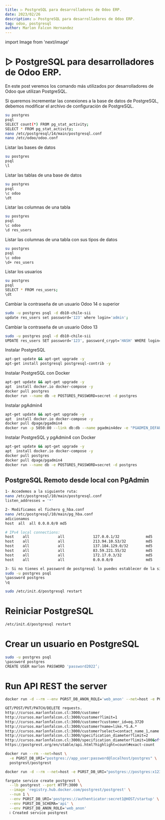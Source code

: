 ```yaml
---
title: ▷ PostgreSQL para desarrolladores de Odoo ERP.
date: 2023/02/26
description: ▷ PostgreSQL para desarrolladores de Odoo ERP.
tag: odoo, postgresql
author: Marlon Falcon Hernandez
---
```

import Image from 'next/image'

# ▷ PostgreSQL para desarrolladores de Odoo ERP.

En este post veremos los comando más utilizados por desarrolladores de Odoo que utilizan PostgreSQL.

Si queremos incrementar las conexiones a la base de datos de PostgreSQL, debemos modificar el archivo de configuración de PostgreSQL.
```bash
su postgres
psql
SELECT count(*) FROM pg_stat_activity;
SELECT * FROM pg_stat_activity;
nano /etc/postgresql/14/main/postgresql.conf
nano /etc/odoo/odoo.conf
```

Listar las bases de datos
```bash
su postgres
psql
\l
```

Listar las tablas de una base de datos
```bash
su postgres
psql
\c odoo
\dt
```

Listar las columnas de una tabla
```bash
su postgres
psql
\c odoo
\d res_users
```

Listar las columnas de una tabla con sus tipos de datos
```bash
su postgres
psql
\c odoo
\d+ res_users
```

Listar los usuarios
```bash
su postgres
psql
SELECT * FROM res_users;
\dt
```

Cambiar la contraseña de un usuario Odoo 14 o superior
```bash
sudo -u postgres psql -d db10-chile-sii
update res_users set password='123' where login='admin';
```

Cambiar la contraseña de un usuario Odoo 13
```bash
sudo -u postgres psql -d db10-chile-sii
UPDATE res_users SET password='123', password_crypt='HASH' WHERE login='admin';
```

Instalar PostgreSQL
```bash
apt-get update && apt-get upgrade -y
apt-get install postgresql postgresql-contrib -y
```

Instalar PostgreSQL con Docker
```bash
apt-get update && apt-get upgrade -y
apt  install docker.io docker-compose -y
docker pull postgres
docker run --name db -e POSTGRES_PASSWORD=secret -d postgres
```

Instalar pgAdmin4
```bash
apt-get update && apt-get upgrade -y
apt  install docker.io docker-compose -y
docker pull dpage/pgadmin4
docker run -p 5050:80 --link db:db --name pgadmin4dev -e "PGADMIN_DEFAULT_EMAIL=mfalcon@ynext.cl"   -e "PGADMIN_DEFAULT_PASSWORD=secret" -d dpage/pgadmin4
```

Instalar PostgreSQL y pgAdmin4 con Docker
```bash
apt-get update && apt-get upgrade -y
apt  install docker.io docker-compose -y
docker pull postgres
docker pull dpage/pgadmin4
docker run --name db -e POSTGRES_PASSWORD=secret -d postgres
```

## PostgreSQL Remoto desde local con PgAdmin
```bash
1- Accedemos a la siguiente ruta:
nano /etc/postgresql/10/main/postgresql.conf
listen_addresses = '*'

2- Modificamos el fichero g_hba.conf
nano /etc/postgresql/10/main/pg_hba.conf
adicionamos
host  all  all 0.0.0.0/0 md5

# IPv4 local connections:
host    all             all             127.0.0.1/32            md5
host    all             all             213.94.10.53/32         md5
host    all             all             137.184.129.0/32        md5
host    all             all             83.59.221.55/32         md5
host    all             all             172.17.0.3/32           md5
host    all             all             0.0.0.0/0               md5

3- Si no tienes el password de postgresql lo puedes establecer de la siguiente forma
sudo -u postgres psql
\password postgres
\q

sudo /etc/init.d/postgresql restart
```

# Reiniciar PostgreSQL
```bash
/etc/init.d/postgresql restart
```

# Crear un usuario en PostgreSQL
```bash
sudo -u postgres psql
\password postgres
CREATE USER marlon PASSWORD 'password2022’;
```


# Run API REST the server

```bash
docker run -d --rm --env PGRST_DB_ANON_ROLE='web_anon' --net=host -e PGRST_DB_URI="postgres://postgres:x1234567890@localhost/db"   postgrest/postgrest
```

```bash
GET/POST/PUT/PATCH/DELETE requests.
http://cursos.marlonfalcon.cl:3000/customer
http://cursos.marlonfalcon.cl:3000/customer?limit=1
http://cursos.marlonfalcon.cl:3000/customer?customer_id=eq.3720
http://cursos.marlonfalcon.cl:3000/customer?name=like.*S.A.*
http://cursos.marlonfalcon.cl:3000/customer?select=contact_name_1,name
http://cursos.marlonfalcon.cl:3000/specification_diameter?limit=2
http://cursos.marlonfalcon.cl:3000/specification_diameter?limit=100&offset=0
https://postgrest.org/en/stable/api.html?highlight=count#exact-count
```

```bash
docker run --rm --net=host \
  -e PGRST_DB_URI="postgres://app_user:password@localhost/postgres" \
  postgrest/postgrest
```

```bash
docker run -d --rm --net=host -e PGRST_DB_URI="postgres://postgres:x1234567890@localhost/postgres"   postgrest/postgrest
```

```bash
fargate service create postgrest \
  --lb postgrest --port HTTP:3000 \
  --image 'registry.hub.docker.com/postgrest/postgrest' \
  --num 1 \
  --env PGRST_DB_URI='postgres://authenticator:secret1@HOST/startup' \
  --env PGRST_DB_SCHEMA='api' \
  --env PGRST_DB_ANON_ROLE='web_anon'
  ℹ️ Created service postgrest
```